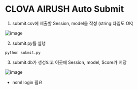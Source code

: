 # CLOVA AIRUSH Auto Submit

1. submit.csv에 제출할 Session, model을 작성 (string 타입도 OK)

![image](https://user-images.githubusercontent.com/69576436/180590081-a56c079e-a870-49e1-95c8-3cc941214a03.png)

2. submit.py를 실행
```
python submit.py
```
3. submit.db가 생성되고 이곳에 Session, model, Score가 저장

![image](https://user-images.githubusercontent.com/69576436/180590037-bec280aa-0ee3-43c2-a3bc-116f2c8bf694.png)

* nsml login 필요
